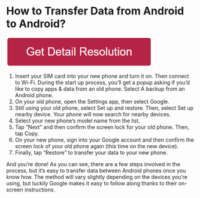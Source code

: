 # How to Transfer Data from Android to Android?

[![how to transfer data from android to android](redd.png)](https://icncomputer.com/how-to-transfer-data-from-android-to-android/)



1. Insert your SIM card into your new phone and turn it on. Then connect to Wi-Fi. During the start up process, you’ll get a popup asking if you’d like to copy apps & data from an old phone. Select A backup from an Android phone. 
2. On your old phone, open the Settings app, then select Google. 
3. Still using your old phone, select Set up and restore. Then, select Set up nearby device. Your phone will now search for nearby devices. 
4. Select your new phone’s model name from the list.  
5. Tap “Next” and then confirm the screen lock for your old phone. Then, tap Copy.
6. On your new phone, sign into your Google account and then confirm the screen lock of your old phone again (this time on the new device).  
7. Finally, tap “Restore” to transfer your data to your new phone.  

And you’re done! As you can see, there are a few steps involved in the process, but it’s easy to transfer data between Android phones once you know how. The method will vary slightly depending on the devices you’re using, but luckily Google makes it easy to follow along thanks to their on-screen instructions.
